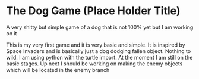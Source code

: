 # The Dog Game (Place Holder Title)
A very shitty but simple game of a dog that is not 100% yet but I am working on it 

This is my very first game and it is very basic and simple. It is inspired by Space Invaders and is basically just a dog dodging fallen object. Nothing to wild. I am using python with the turtle import. At the moment I am still on the basic stages. Up next I should be working on making the enemy objects which will be located in the enemy branch
